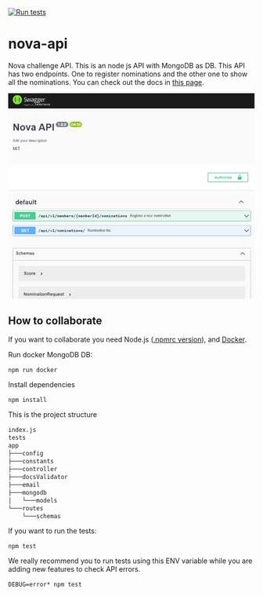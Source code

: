 [![Run tests](https://github.com/kevinccbsg/nova-api/actions/workflows/ci.yml/badge.svg?branch=main)](https://github.com/kevinccbsg/nova-api/actions/workflows/ci.yml)

# nova-api

Nova challenge API. This is an node js API with MongoDB as DB. This API has two endpoints. One to register nominations and the other one to show all the nominations. You can check out the docs in [this page](https://nova-challenge-api.herokuapp.com/api-docs/).

![alt text](https://github.com/kevinccbsg/nova-api/blob/main/images/swagger.png "nova docs")

## How to collaborate

If you want to collaborate you need Node.js ([.npmrc version](https://github.com/kevinccbsg/nova-api/blob/main/.nvmrc)), and [Docker](https://docs.docker.com/get-docker/).

Run docker MongoDB DB:

```
npm run docker
```

Install dependencies

```
npm install
```

This is the project structure

```
index.js
tests
app
├───config
├───constants
├───controller
├───docsValidator
├───email
├───mongodb
│   └───models
└───routes
    └───schemas
```

If you want to run the tests:

```
npm test
```

We really recommend you to run tests using this ENV variable while you are adding new features to check API errors.

```
DEBUG=error* npm test
```
